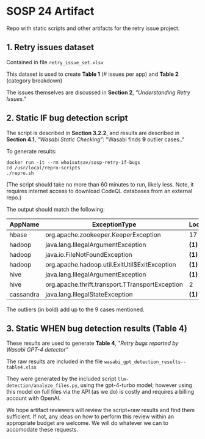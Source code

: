 # SOSP 24 Artifact

Repo with static scripts and other artifacts for the retry issue project.

## 1. Retry issues dataset 

Contained in file `retry_issue_set.xlsx`

This dataset is used to create **Table 1** (# issues per app) and **Table 2** (category breakdown)

The issues themselves are discussed in **Section 2**, *"Understanding Retry Issues."*

## 2. Static IF bug detection script

The script is described in **Section 3.2.2**, and results are described in **Section 4.1**, *"Wasabi Static Checking"*: "Wasabi finds **9** outlier cases.."

To generate results:

```
docker run -it --rm whoisutsav/sosp-retry-if-bugs
cd /usr/local/repro-scripts
./repro.sh
```
(The script should take no more than 60 minutes to run, likely less. Note, it requires internet access to download CodeQL databases from an external repo.)

The output should match the following:

| AppName | ExceptionType | LocationsRetried | LocationsNotRetried | Coherence |
| --- | --- | --- | --- | --- |
|hbase | org.apache.zookeeper.KeeperException | 17 | **(3)** | .85 |
| hadoop | java.lang.IllegalArgumentException | **(1)** | 5 | .83 |
| hadoop | java.io.FileNotFoundException| **(1)**| 3| .75 |
|hadoop|org.apache.hadoop.util.ExitUtil$ExitException|**(1)**|2|.67|
|hive|java.lang.IllegalArgumentException|**(1)**|2|.67|
|hive|org.apache.thrift.transport.TTransportException|2|**(1)**|.67|
|cassandra|java.lang.IllegalStateException|**(1)**|2|.67|

The outliers (in bold) add up to the 9 cases mentioned.

## 3. Static WHEN bug detection results (Table 4)

These results are used to generate **Table 4**, *"Retry bugs reported by Wasabi GPT-4 detector"*

The raw results are included in the file `wasabi_gpt_detection_results--table4.xlsx`

They were generated by the included script `llm-detection/analyze_files.py`, using the gpt-4-turbo model; however using this model on full files via the API (as we do) is costly and requires a billing account with OpenAI.

We hope artifact reviewers will review the script+raw results and find them sufficient. If not, any ideas on how to perform this review within an appropriate budget are welcome. We will do whatever we can to accomodate these requests.

